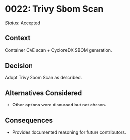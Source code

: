 # 0022: Trivy Sbom Scan

*Status*: Accepted

## Context
Container CVE scan + CycloneDX SBOM generation.

## Decision
Adopt Trivy Sbom Scan as described.

## Alternatives Considered
- Other options were discussed but not chosen.

## Consequences
- Provides documented reasoning for future contributors.
